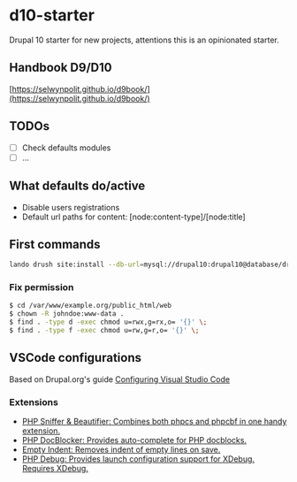 # d10-starter
Drupal 10 starter for new projects, attentions this is an opinionated starter.

## Handbook D9/D10
[https://selwynpolit.github.io/d9book/](https://selwynpolit.github.io/d9book/)

## TODOs

- [ ] Check defaults modules  
- [ ] ... 

## What defaults do/active
* Disable users registrations
* Default url paths for content: [node:content-type]/[node:title]

## First commands
```bash
lando drush site:install --db-url=mysql://drupal10:drupal10@database/drupal10 -y
```

### Fix permission
```bash
$ cd /var/www/example.org/public_html/web
$ chown -R johndoe:www-data .
$ find . -type d -exec chmod u=rwx,g=rx,o= '{}' \;
$ find . -type f -exec chmod u=rw,g=r,o= '{}' \;
```

## VSCode configurations
Based on Drupal.org's guide [Configuring Visual Studio Code](https://www.drupal.org/docs/develop/development-tools/editors-and-ides/configuring-visual-studio-code)
### Extensions
* [PHP Sniffer & Beautifier: Combines both phpcs and phpcbf in one handy extension.](https://marketplace.visualstudio.com/items?itemName=ValeryanM.vscode-phpsab&ssr=false#overview)
* [PHP DocBlocker: Provides auto-complete for PHP docblocks.](https://marketplace.visualstudio.com/items?itemName=neilbrayfield.php-docblocker)
* [Empty Indent: Removes indent of empty lines on save.](https://marketplace.visualstudio.com/items?itemName=DmitryDorofeev.empty-indent)
* [PHP Debug: Provides launch configuration support for XDebug. Requires XDebug.](https://marketplace.visualstudio.com/items?itemName=felixfbecker.php-debug)
